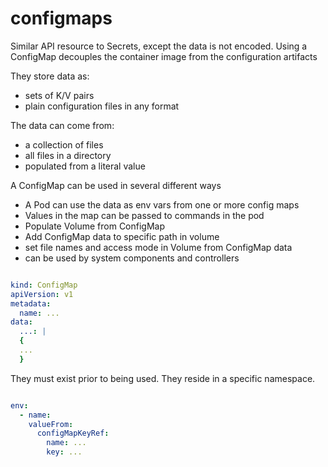 # configmaps

Similar API resource to Secrets, except the data is not encoded.
Using a ConfigMap decouples the container image from the configuration artifacts

They store data as:

* sets of K/V pairs
* plain configuration files in any format

The data can come from:

* a collection of files
* all files in a directory
* populated from a literal value

A ConfigMap can be used in several different ways

* A Pod can use the data as env vars from one or more config maps
* Values in the map can be passed to commands in the pod
* Populate Volume from ConfigMap
* Add ConfigMap data to specific path in volume
* set file names and access mode in Volume from ConfigMap data
* can be used by system components and controllers

```yaml

kind: ConfigMap
apiVersion: v1
metadata:
  name: ...
data:
  ...: |
  {
  ...
  }
```

They must exist prior to being used.
They reside in a specific namespace.

```yaml

env:
  - name:
    valueFrom:
      configMapKeyRef:
        name: ...
        key: ...
```
